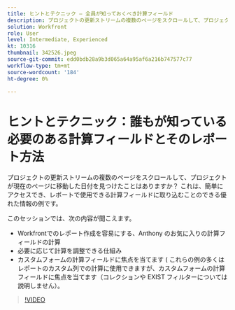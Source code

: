 ```yaml
---
title: ヒントとテクニック — 全員が知っておくべき計算フィールド
description: プロジェクトの更新ストリームの複数のページをスクロールして、プロジェクトが現在のページに移動した日付を見つけたことはありますか？ これは素晴らしい… （説明は 60 ～ 160 文字にする必要があります）
solution: Workfront
role: User
level: Intermediate, Experienced
kt: 10316
thumbnail: 342526.jpeg
source-git-commit: edd0bdb28a9b3d065a64a95af6a216b747577c77
workflow-type: tm+mt
source-wordcount: '184'
ht-degree: 0%

---
```


# ヒントとテクニック：誰もが知っている必要のある計算フィールドとそのレポート方法

プロジェクトの更新ストリームの複数のページをスクロールして、プロジェクトが現在のページに移動した日付を見つけたことはありますか？ これは、簡単にアクセスでき、レポートで使用できる計算フィールドに取り込むことのできる優れた情報の例です。

このセッションでは、次の内容が聞こえます。

* Workfrontでのレポート作成を容易にする、Anthony のお気に入りの計算フィールドの計算
* 必要に応じて計算を調整できる仕組み
* カスタムフォームの計算フィールドに焦点を当てます ( これらの例の多くはレポートのカスタム列での計算に使用できますが、カスタムフォームの計算フィールドに焦点を当てます（コレクションや EXIST フィルターについては説明しません）。

>[!VIDEO](https://video.tv.adobe.com/v/342526/?quality=12&learn=on)
